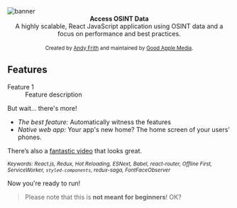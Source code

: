 <img src="http://osint.goodapplemedia.com/banner.jpg" alt="banner" align="center" />

<br />

<div align="center"><strong>Access OSINT Data</strong></div>
<div align="center">A highly scalable, React JavaScript application using OSINT data and a focus on performance and best practices.</div>

<br />

<div align="center">
  <sub>Created by <a href="http://andyfrith.com">Andy Frith</a> and maintained by <a href="http://goodapplemedia.com">Good Apple Media</a>.</sub>
</div>

## Features

<dl>
  <dt>Feature 1</dt>
  <dd>Feature description</dd>
</dl>

But wait... there's more!

  - *The best feature:* Automatically witness the features
  - *Native web app:* Your app's new home? The home screen of your users' phones.

There’s also a <a href="#">fantastic video</a> that looks great.

<sub><i>Keywords: React.js, Redux, Hot Reloading, ESNext, Babel, react-router, Offline First, ServiceWorker, `styled-components`, redux-saga, FontFaceObserver</i></sub>

Now you're ready to run!

> Please note that this is **not meant for beginners**! OK?



